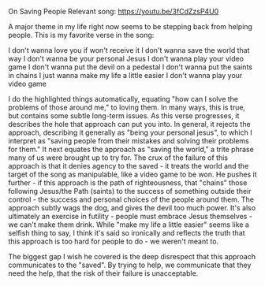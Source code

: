 On Saving People
Relevant song: https://youtu.be/3fCdZzsP4U0

A major theme in my life right now seems to be stepping back from helping people. This is my favorite verse in the song:

I don't wanna love you if won't receive it
I don't wanna save the world that way
I don't wanna be your personal Jesus
I don't wanna play your video game
I don't wanna put the devil on a pedestal
I don't wanna put the saints in chains
I just wanna make my life a little easier
I don't wanna play your video game  

I do the highlighted things automatically, equating "how can I solve the problems of those around me," to loving them. In many ways, this is true, but contains some subtle long-term issues. As this verse progresses, it describes the hole that approach can put you into. In general, it rejects the approach, describing it generally as "being your personal jesus", to which I interpret as "saving people from their mistakes and solving their problems for them." It next equates the approach as "saving the world," a trite phrase many of us were brought up to try for. The crux of the failure of this approach is that it denies agency to the saved - it treats the world and the target of the song as manipulable, like a video game to be won. He pushes it further - if this approach is the path of righteousness, that "chains" those following Jesus/the Path (saints) to the success of something outside their control - the success and personal choices of the people around them. The approach subtly wags the dog, and gives the devil too much power. It's also ultimately an exercise in futility - people must embrace Jesus themselves - we can't make them drink. While "make my life a little easier" seems like a selfish thing to say, I think it's said so ironically and reflects the truth that this approach is too hard for people to do - we weren't meant to.  

The biggest gap I wish he covered is the deep disrespect that this approach communicates to the "saved". By trying to help, we communicate that they need the help, that the risk of their failure is unacceptable.  
